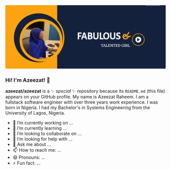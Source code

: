 <img src="https://github.com/azeezat/azeezat/blob/master/banner.png" alt="">

### Hi! I'm Azeezat! 👋

**azeezat/azeezat** is a ✨ _special_ ✨ repository because its `README.md` (this file) appears on your GitHub profile.
My name is Azeezat Raheem. I am a fullstack software engineer with over three years work experience. I was born in Nigeria. I had my Bachelor's in Systems Engineering from the University of Lagos, Nigeria.
- 🔭 I’m currently working on ...
- 🌱 I’m currently learning ...
- 👯 I’m looking to collaborate on ...
- 🤔 I’m looking for help with ...
- 💬 Ask me about ...
- 📫 How to reach me: ...
- 😄 Pronouns: ...
- ⚡ Fun fact: ...

